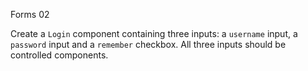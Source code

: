 Forms 02

Create a `Login` component containing three inputs: a `username` input, a `password` input and a `remember` checkbox. All three inputs should be controlled components.
